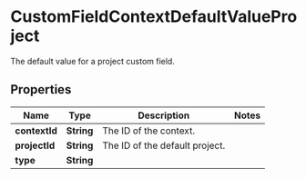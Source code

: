 

# CustomFieldContextDefaultValueProject

The default value for a project custom field.

## Properties

| Name | Type | Description | Notes |
|------------ | ------------- | ------------- | -------------|
|**contextId** | **String** | The ID of the context. |  |
|**projectId** | **String** | The ID of the default project. |  |
|**type** | **String** |  |  |



